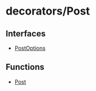 # decorators/Post

## Interfaces

- [PostOptions](interfaces/PostOptions.md)

## Functions

- [Post](functions/Post.md)
